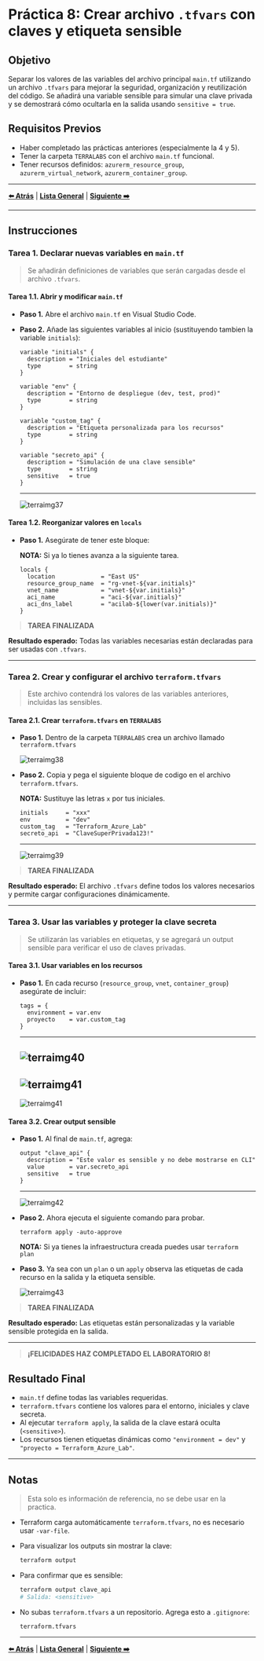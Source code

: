 # Práctica 8: Crear archivo `.tfvars` con claves y etiqueta sensible

## Objetivo

Separar los valores de las variables del archivo principal `main.tf` utilizando un archivo `.tfvars` para mejorar la seguridad, organización y reutilización del código. Se añadirá una variable sensible para simular una clave privada y se demostrará cómo ocultarla en la salida usando `sensitive = true`.

## Requisitos Previos

- Haber completado las prácticas anteriores (especialmente la 4 y 5).
- Tener la carpeta `TERRALABS` con el archivo `main.tf` funcional.
- Tener recursos definidos: `azurerm_resource_group`, `azurerm_virtual_network`, `azurerm_container_group`.

---

**[⬅️ Atrás](https://netec-mx.github.io/TRFRM-AZ/Capítulo6/lab7.html)** | **[Lista General](https://netec-mx.github.io/TRFRM-AZ/)** | **[Siguiente ➡️](https://netec-mx.github.io/TRFRM-AZ/Capítulo8/lab9.html)**

---

## Instrucciones

### Tarea 1. Declarar nuevas variables en `main.tf`

> Se añadirán definiciones de variables que serán cargadas desde el archivo `.tfvars`.

#### Tarea 1.1. Abrir y modificar `main.tf`

- **Paso 1.** Abre el archivo `main.tf` en Visual Studio Code.

- **Paso 2.** Añade las siguientes variables al inicio (sustituyendo tambien la variable `initials`):

  ```hcl
  variable "initials" {
    description = "Iniciales del estudiante"
    type        = string
  } 

  variable "env" {
    description = "Entorno de despliegue (dev, test, prod)"
    type        = string
  }

  variable "custom_tag" {
    description = "Etiqueta personalizada para los recursos"
    type        = string
  }

  variable "secreto_api" {
    description = "Simulación de una clave sensible"
    type        = string
    sensitive   = true
  }
  ```
  ---
  ![terraimg37](../images/lab8/img1.png)

#### Tarea 1.2. Reorganizar valores en `locals`

- **Paso 1.** Asegúrate de tener este bloque:
  
  **NOTA:** Si ya lo tienes avanza a la siguiente tarea.

  ```hcl
  locals {
    location             = "East US"
    resource_group_name  = "rg-vnet-${var.initials}"
    vnet_name            = "vnet-${var.initials}"
    aci_name             = "aci-${var.initials}"
    aci_dns_label        = "acilab-${lower(var.initials)}"
  }
  ```

> **TAREA FINALIZADA**

**Resultado esperado:** Todas las variables necesarias están declaradas para ser usadas con `.tfvars`.

---

### Tarea 2. Crear y configurar el archivo `terraform.tfvars`

> Este archivo contendrá los valores de las variables anteriores, incluidas las sensibles.

#### Tarea 2.1. Crear `terraform.tfvars` en `TERRALABS`

- **Paso 1.** Dentro de la carpeta `TERRALABS` crea un archivo llamado `terraform.tfvars`

  ![terraimg38](../images/lab8/img2.png)

- **Paso 2.** Copia y pega el siguiente bloque de codigo en el archivo `terraform.tfvars`.

  **NOTA:** Sustituye las letras `x` por tus iniciales.

  ```hcl
  initials     = "xxx"
  env          = "dev"
  custom_tag   = "Terraform_Azure_Lab"
  secreto_api  = "ClaveSuperPrivada123!"
  ```
  ---
  ![terraimg39](../images/lab8/img3.png)

> **TAREA FINALIZADA**

**Resultado esperado:** El archivo `.tfvars` define todos los valores necesarios y permite cargar configuraciones dinámicamente.

---

### Tarea 3. Usar las variables y proteger la clave secreta

> Se utilizarán las variables en etiquetas, y se agregará un output sensible para verificar el uso de claves privadas.

#### Tarea 3.1. Usar variables en los recursos

- **Paso 1.** En cada recurso (`resource_group`, `vnet`, `container_group`) asegúrate de incluir:

  ```hcl
  tags = {
    environment = var.env
    proyecto    = var.custom_tag
  }
  ```
  ---
  ![terraimg40](../images/lab8/img4.png)
  ---
  ![terraimg41](../images/lab8/img5.png)
  ---
  ![terraimg41](../images/lab8/img6.png)

#### Tarea 3.2. Crear output sensible

- **Paso 1.** Al final de `main.tf`, agrega:

  ```hcl
  output "clave_api" {
    description = "Este valor es sensible y no debe mostrarse en CLI"
    value       = var.secreto_api
    sensitive   = true
  }
  ```
  ---
  ![terraimg42](../images/lab8/img7.png)

- **Paso 2.** Ahora ejecuta el siguiente comando para probar.

  ```hcl
  terraform apply -auto-approve
  ```

  **NOTA:** Si ya tienes la infraestructura creada puedes usar `terraform plan`

- **Paso 3.** Ya sea con un `plan` o un `apply` observa las etiquetas de cada recurso en la salida y la etiqueta sensible.

  ![terraimg43](../images/lab8/img8.png)

> **TAREA FINALIZADA**

**Resultado esperado:** Las etiquetas están personalizadas y la variable sensible protegida en la salida.

---

> **¡FELICIDADES HAZ COMPLETADO EL LABORATORIO 8!**

## Resultado Final

- `main.tf` define todas las variables requeridas.
- `terraform.tfvars` contiene los valores para el entorno, iniciales y clave secreta.
- Al ejecutar `terraform apply`, la salida de la clave estará oculta (`<sensitive>`).
- Los recursos tienen etiquetas dinámicas como `"environment = dev"` y `"proyecto = Terraform_Azure_Lab"`.

---

## Notas

> Esta solo es información de referencia, no se debe usar en la practica.

- Terraform carga automáticamente `terraform.tfvars`, no es necesario usar `-var-file`.
- Para visualizar los outputs sin mostrar la clave:

  ```bash
  terraform output
  ```

- Para confirmar que es sensible:

  ```bash
  terraform output clave_api
  # Salida: <sensitive>
  ```

- No subas `terraform.tfvars` a un repositorio. Agrega esto a `.gitignore`:

  ```
  terraform.tfvars
  ```

  ---

**[⬅️ Atrás](https://netec-mx.github.io/TRFRM-AZ/Capítulo6/lab7.html)** | **[Lista General](https://netec-mx.github.io/TRFRM-AZ/)** | **[Siguiente ➡️](https://netec-mx.github.io/TRFRM-AZ/Capítulo8/lab9.html)**